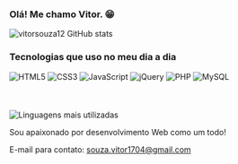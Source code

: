 ### Olá! Me chamo Vitor. 😁

![vitorsouza12 GitHub stats](https://github-readme-stats.vercel.app/api?username=vitorsouza12&show_icons=true&theme=dracula&locale=pt-br)

### Tecnologias que uso no meu dia a dia

<div style="margin-bottom: 20px;">
    <img src="https://img.shields.io/badge/HTML5-E34F26?style=for-the-badge&logo=html5&logoColor=white" alt="HTML5">
    <img src="https://img.shields.io/badge/CSS3-1572B6?style=for-the-badge&logo=css3&logoColor=white" alt="CSS3">
    <img src="https://img.shields.io/badge/JavaScript-323330?style=for-the-badge&logo=javascript&logoColor=F7DF1E" alt="JavaScript">
    <img src="https://img.shields.io/badge/jQuery-0769AD?style=for-the-badge&logo=jquery&logoColor=white" alt="jQuery">
    <img src="https://img.shields.io/badge/PHP-777BB4?style=for-the-badge&logo=php&logoColor=white" alt="PHP">
    <img src="https://img.shields.io/badge/MySQL-005C84?style=for-the-badge&logo=mysql&logoColor=white" alt="MySQL">
</div>

<br>

![Linguagens mais utilizadas](https://github-readme-stats.vercel.app/api/top-langs/?username=vitorsouza12&hide_progress=true&locale=pt-br)

Sou apaixonado por desenvolvimento Web como um todo!

E-mail para contato: souza.vitor1704@gmail.com
